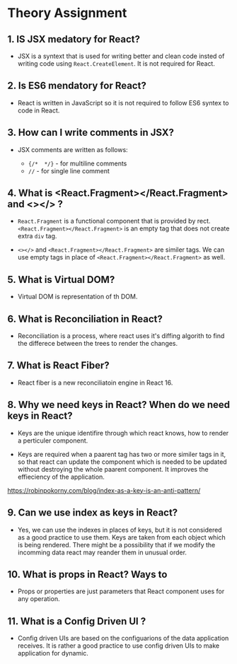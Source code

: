 # Theory Assignment

## 1. IS JSX medatory for React?
- JSX is a syntext that is used for writing better and clean code insted of writing code using `React.CreateElement`. It is not required for React.

## 2. Is ES6 mendatory for React?
- React is written in  JavaScript so it is not required to follow ES6 syntex to code in React.

## 3. How can I write comments in JSX?
- JSX comments are written as follows:

    - `{/*  */}` - for multiline comments
    - `//` - for single line comment

## 4. What is <React.Fragment></React.Fragment> and <></> ?
- `React.Fragment` is a functional component that is provided by rect. `<React.Fragment></React.Fragment>` is an empty tag that does not create extra `div` tag.

- `<></>` and `<React.Fragment></React.Fragment>` are similer tags. We can use empty tags in place of `<React.Fragment></React.Fragment>` as well.

## 5. What is Virtual DOM?
- Virtual DOM is representation of th DOM.
## 6. What is Reconciliation in React?
- Reconciliation is a process, where react uses it's diffing algorith to find the differece between the trees to render the changes.
## 7. What is React Fiber?
- React fiber is a new reconciliatoin engine in React 16.
## 8. Why we need keys in React? When do we need keys in React?
- Keys are the unique identifire through which react knows, how to render a perticuler component.

- Keys are required when a paarent tag has two or more similer tags in it, so that react can update the component which is needed to be updated without destroying the whole paarent component. It improves the effieciency of the application.

https://robinpokorny.com/blog/index-as-a-key-is-an-anti-pattern/

## 9. Can we use index as keys in React?
- Yes, we can use the indexes in places of keys, but it is not considered as a good practice to use them. Keys are taken from each object which is being rendered. There might be a possibility that if we modify the incomming data react may reander them in unusual order.
## 10. What is props in React? Ways to 
- Props or properties are just parameters that React component uses for any operation.
## 11. What is a Config Driven UI ?
- Config driven UIs are based on the configuarions of the data application receives. It is rather a good practice to use config driven UIs to make application for dynamic. 
